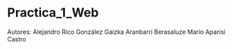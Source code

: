 # Practica_1_Web
Autores: Alejandro Rico González
         Gaizka Aranbarri Berasaluze
         Mario Aparisi Castro